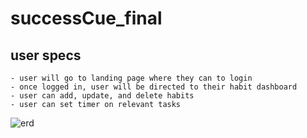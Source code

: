 # successCue_final

## user specs
    - user will go to landing page where they can to login 
    - once logged in, user will be directed to their habit dashboard
    - user can add, update, and delete habits
    - user can set timer on relevant tasks

![erd](http://i.imgur.com/THkRSWb.png)
